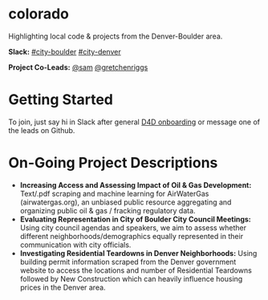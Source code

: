 # colorado
Highlighting local code &amp; projects from the Denver-Boulder area.

**Slack:**
[#city-boulder](http://datafordemocracy.slack.com/messages/city-boulder)
[#city-denver](http://datafordemocracy.slack.com/messages/city-denver)

**Project Co-Leads:**
[@sam](https://datafordemocracy.slack.com/messages/@sam/)
[@gretchenriggs](https://datafordemocracy.slack.com/messages/@gretchenriggs/)

# Getting Started

To join, just say hi in Slack after general [D4D onboarding](https://github.com/Data4Democracy/read-this-first) or message one of the leads on Github.

# On-Going Project Descriptions

* **Increasing Access and Assessing Impact of Oil & Gas Development:** Text/.pdf scraping and machine learning for AirWaterGas (airwatergas.org), an unbiased public resource aggregating and organizing public oil & gas / fracking regulatory data.
* **Evaluating Representation in City of Boulder City Council Meetings:** Using city council agendas and speakers, we aim to assess whether different neighborhoods/demographics equally represented in their communication with city officials.
* **Investigating Residential Teardowns in Denver Neighborhoods:** Using building permit information scraped from the Denver government website to access the locations and number of Residential Teardowns followed by New Construction which can heavily influence housing prices in the Denver area.
